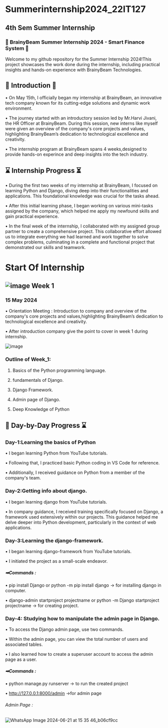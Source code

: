 # Summerinternship2024_22IT127
## 4th Sem Summer Internship
### 🌟 BrainyBeam Summer Internship 2024 - Smart Finance System 🌟
Welcome to my github repository for the Summer Internship 2024!This project showcases the work done during the internship, including practical insights and hands-on experience with BrainyBeam Technologies.

## 🚀 Introduction 🚀
•	On May 15th, I officially began my internship at BrainyBeam, an innovative tech company known for its cutting-edge solutions and dynamic work environment. 

•	The journey started with an introductory session led by Mr.Harvi Jivani, the HR Officer at BrainyBeam. During this session, new interns like myself were given an overview of the company's core projects and values, highlighting BrainyBeam’s dedication to technological excellence and creativity.

•	The internship program at BrainyBeam spans 4 weeks,designed to provide hands-on experince and deep insights into the tech industry.

## ⌛ Internship Progress ⏳
•	During the first two weeks of my internship at BrainyBeam, I focused on learning Python and Django, diving deep into their functionalities and applications. This foundational knowledge was crucial for the tasks ahead. 

•	After this initial learning phase, I began working on various mini-tasks assigned by the company, which helped me apply my newfound skills and gain practical experience.

•	In the final week of the internship, I collaborated with my assigned group partner to create a comprehensive project. This collaborative effort allowed us to integrate everything we had learned and work together to solve complex problems, culminating in a complete and functional project that demonstrated our skills and teamwork.

# Start Of Internship

##  ![image](https://github.com/prem028/summerinternship2024_22IT127/assets/121212405/510f2fa7-4caa-4c25-bbfe-133b023acc49) Week 1

### 15 May 2024
•	Orientation Meeting : Introduction to company and overview of the company's core projects and values,highlighting BrainyBeam’s dedication to technological excellence and creativity.

•	After introduction company give the point to cover in week 1 during internship.

![image](https://github.com/prem028/summerinternship2024_22IT127/assets/121212405/4847f661-4561-4c54-aff2-a62d4b093d69)

### Outline of Week_1:
1. Basics of the Python programming language.

2. fundamentals of Django.

3. Django Framework.

4. Admin page of Django.

5. Deep Knowledge of Python

## 📝 Day-by-Day Progress ⌛ 

### Day-1:Learning the basics of Python


•	I began learning Python from YouTube tutorials.

•	Following that, I practiced basic Python coding in VS Code for reference.

•	Additionally, I received guidance on Python from a member of the company's team.

### Day-2:Getting info about django.


•	I began learning django from YouTube tutorials.

•	In company guidance, I received training specifically focused on Django, a framework used extensively within our projects. This guidance helped me delve deeper into Python development, particularly in the context of web applications.

### Day-3:Learning the django-framework.


•	I began learning django-framework from YouTube tutorials.

•	I initiated the project as a small-scale endeavor.

##### ➡Commands : 
• pip install Django  or python -m pip install django -> for installing django in computer.

• django-admin startproject projectname or python -m Django startproject projectname -> for creating project.

### Day-4: Studying how to manipulate the admin page in Django.

• To access the Django admin page, use two commands.

• Within the admin page, you can view the total number of users and associated tables.

• I also learned how to create a superuser account to access the admin page as a user.

##### ➡Commands : 
• python manage.py runserver -> to run the created project

• http://127.0.0.1:8000/admin ->for admin page 

###### Admin Page : 
![WhatsApp Image 2024-06-21 at 15 35 46_b06cf9cc](https://github.com/prem028/summerinternship2024_22IT127/assets/121212405/9b890539-fa25-47dd-8d0f-de51e4eeacdd)


